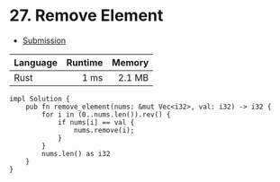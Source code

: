 # 27. Remove Element
- [Submission](https://leetcode.com/submissions/detail/1023897536/)

| Language | Runtime | Memory |
| :-       |       -:|      -:|
| Rust | 1 ms | 2.1 MB |
```
impl Solution {
    pub fn remove_element(nums: &mut Vec<i32>, val: i32) -> i32 {
        for i in (0..nums.len()).rev() {
            if nums[i] == val {
                nums.remove(i);
            }
        }
        nums.len() as i32
    }
}
```
